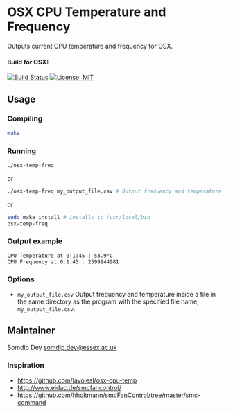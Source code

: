 # OSX CPU Temperature and Frequency

Outputs current CPU temperature and frequency for OSX.

#### Build for OSX:
[![Build Status](https://travis-ci.org/somdipdey/Live_Graph_Plot_With_Matplotlib_In_Python3.svg?branch=master)](https://travis-ci.org/somdipdey/osx-temp-freq)
[![License: MIT](https://img.shields.io/badge/License-MIT-red.svg)](https://github.com/somdipdey/osx-temp-freq/blob/master/LICENSE)

## Usage

### Compiling

```bash
make
```

### Running

```bash
./osx-temp-freq
```

or

```bash
./osx-temp-freq my_output_file.csv # Output frequency and temperature inside a file in the same directory as the program with the specified file name, `my_output_file.csv`
```

or

```bash
sudo make install # installs to /usr/local/bin
osx-temp-freq
```

### Output example

```
CPU Temperature at 0:1:45 : 53.9°C
CPU Frequency at 0:1:45 : 2599944981
```

### Options

 * `my_output_file.csv` Output frequency and temperature inside a file in the same directory as the program with the specified file name, `my_output_file.csv`.

## Maintainer

Somdip Dey <somdip.dey@essex.ac.uk>


### Inspiration

 * https://github.com/lavoiesl/osx-cpu-temp
 * http://www.eidac.de/smcfancontrol/
 * https://github.com/hholtmann/smcFanControl/tree/master/smc-command
